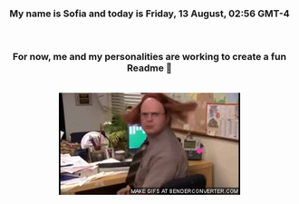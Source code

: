 


<div align="center">
<h3 >My name is Sofia and today is Friday, 13 August, 02:56 GMT-4</h3><br>
<h3 >For now, me and my personalities are working to create a fun Readme 👋
</h3><br>
<img src='img/dwight.gif' alt='working...'/>
</div>
